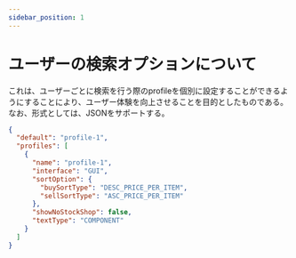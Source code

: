```yaml
---
sidebar_position: 1
---
```


# ユーザーの検索オプションについて

これは、ユーザーごとに検索を行う際のprofileを個別に設定することができるようにすることにより、ユーザー体験を向上させることを目的としたものである。
なお、形式としては、JSONをサポートする。

```json
{
  "default": "profile-1",
  "profiles": [
    {
      "name": "profile-1",
      "interface": "GUI",
      "sortOption": {
        "buySortType": "DESC_PRICE_PER_ITEM",
        "sellSortType": "ASC_PRICE_PER_ITEM"
      },
      "showNoStockShop": false,
      "textType": "COMPONENT"
    }
  ]
}
```